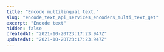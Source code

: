 ```yaml
---
title: "Encode multilingual text."
slug: "encode_text_api_services_encoders_multi_text_get"
excerpt: "Encode text"
hidden: false
createdAt: "2021-10-20T23:17:23.947Z"
updatedAt: "2021-10-20T23:17:23.947Z"
---
```

